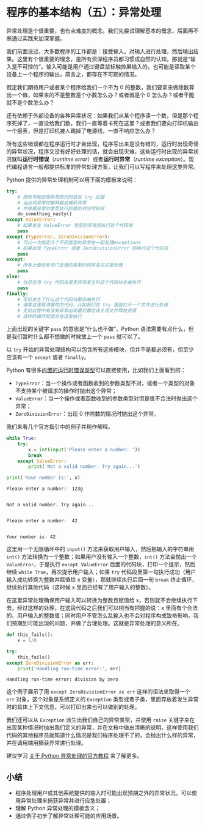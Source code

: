 # 程序的基本结构（五）：异常处理

异常处理是个很重要，也有点难度的概念。我们先尝试理解基本的概念，后面再不断通过实践来加深掌握。

我们前面说过，大多数程序的工作都是：接受输入，对输入进行处理，然后输出结果。这里有个很重要的理念，是所有资深程序员都习惯成自然的认知，那就是“输入是不可控的”，输入可能是用户通过键盘鼠标触控屏输入的，也可能是读取某个设备上一个程序的输出，简言之，都存在不可期的情况。

假定我们期待用户或者某个程序给我们一个不为 0 的整数，我们要拿来做除数算出一个值，如果来的不是整数是个小数怎么办？或者就是个 0 怎么办？或者干脆就不是个数怎么办？

还有依赖于外部设备的各种异常状况：如果我们从某个程序读一个数，但是那个程序死掉了，一直没给我们数，我们一直等着卡死在这里？或者我们要向打印机输出一个报表，但是打印机被人踢掉了电源线，一直不响应怎么办？

所有这些错误都在程序运行时才会出现，程序写出来是没有错的，运行时出现奇怪的异常状况，程序又没有好好处理的话，就会出现灾难，这些运行时出现的异常状况就叫**运行时错误**（*runtime error*）或者**运行时异常**（*runtime exception*）。现代编程语言一般都提供标准的异常处理方案，让我们可以写程序来处理这类异常。

Python 提供的异常处理机制可以用下面的模板来说明：

```python
try:
    # 把有可能出现异常的代码放在 try 后面
    # 当出现异常时解释器会捕获异常
    # 并根据异常的类型执行后面的对应代码块
    do_something_nasty()
except ValueError:
    # 如果发生 ValueError 类型的异常则执行这个代码块
    pass
except (TypeError, ZeroDivisionError):
    # 可以一次指定几个不同类型的异常在一起处理exceptions
    # 如果出现 TypeError 或者 ZeroDivisionError 则执行这个代码块
    pass
except:
    # 所有上面没有专门处理的类型的异常会在这里处理
    pass
else:
    # 当且仅当 try 代码块里无异常发生时这个代码块会被执行
    pass
finally:
    # 无论发生了什么这个代码块都会被执行
    # 通常这里是清理性的代码，比如我们在 try 里面打开一个文件进行处理
    # 无论过程中有没有异常出现最后都应该关闭文件释放资源
    # 这样的操作就适合在这里执行
```

上面出现的关键字 `pass` 的意思是“什么也不做”，Python 语法需要有点什么，但是我们暂时什么都不想做的时候放上一个 `pass` 就可以了。

以 `try` 开始的异常处理结构可以包含所有这些模块，但并不是都必须有，但至少应该有一个 `except` 或者 `finally`。

Python 有很多[内置的运行时错误类型](https://docs.python.org/3/library/exceptions.html#bltin-exceptions)可以直接使用，比如我们上面看到的：
* `TypeError`：当一个操作或者函数收到的参数类型不对，或者一个类型的对象不支持某个被请求的操作时抛出这个异常；
* `ValueError`：当一个操作或者函数收到的参数类型对但是值不合法时抛出这个异常；
* `ZeroDivisionError`：出现 0 作除数的情况时抛出这个异常。

我们来看几个官方指引中的例子并稍作解释。


```python
while True:
    try:
        x = int(input('Please enter a number: '))
        break
    except ValueError:
        print('Not a valid number. Try again...')

print('Your number is:', x)
```

    Please enter a number:  123g


    Not a valid number. Try again...


    Please enter a number:  42


    Your number is: 42


这里用一个无限循环中的 `input()` 方法来获取用户输入，然后把输入的字符串用 `int()` 方法转换为一个整数；如果用户没有输入一个整数，`int()` 方法会抛出一个 `ValueError`，于是执行 `except ValueError` 后面的代码块，打印一个提示，然后继续 `while True`，再次提示用户输入；如果 `try` 代码段里第一句执行成功（用户输入成功转换为整数并赋值给 x 变量），那就继续执行后面一句 `break` 终止循环，继续执行其他代码（这时候 x 里面已经有了用户输入的整数）。

在这里异常处理确保用户输入可以转换为整数且赋值给 x，否则就不会继续执行下去，经过这样的处理，在这段代码之后我们可以相当有把握的说：x 里面有个合法的、用户输入的整数值；同时用户不管怎么乱输入也不会对程序构成致命影响，我们预期到可能出现的问题，并做了合理处理。这就是异常处理的意义所在。


```python
def this_fails():
    x = 1/0

try:
    this_fails()
except ZeroDivisionError as err:
    print('Handling run-time error:', err)
```

    Handling run-time error: division by zero


这个例子展示了用 `except ZeroDivisionError as err` 这样的语法来取得一个 `err` 对象，这个对象是系统定义的 `Exception` 类型或者子类，里面存放着发生异常时的具体上下文信息，可以打印出来也可以做别的处理。

我们还可以从 `Exception` 派生出我们自己的异常类型，并使用 `raise` 关键字来在出现某种情况时抛出我们定义的异常，并在文档中做出清晰的说明。这样使用我们代码的其他程序员就知道什么情况是我们程序处理不了的，会抛出什么样的异常，并在调用端用捕获异常进行处理。

建议学习 [关于 Python 异常处理的官方教程](https://docs.python.org/3/tutorial/errors.html) 来了解更多。

## 小结

* 程序处理用户或其他系统提供的输入时可能出现预期之外的异常状况，可以使用异常处理来捕获异常并进行应急处置；
* 理解 Python 异常处理的模板含义；
* 通过例子初步了解异常处理可能的应用场景。
